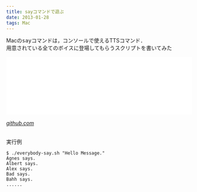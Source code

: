 ```yaml
---
title: sayコマンドで遊ぶ
date: 2013-01-28
tags: Mac
---
```


Macの<span style="font-family:monospace">say</span>コマンドは，コンソールで使えるTTSコマンド．<br />
用意されている全てのボイスに登場してもらうスクリプトを書いてみた

<iframe src="//hatenablog-parts.com/embed?url=https%3A%2F%2Fgithub.com%2FiBenza%2Feverything-say" title="ueokande/everything-say" class="embed-card embed-webcard" scrolling="no" frameborder="0" style="display: block; width: 100%; height: 155px; max-width: 500px; margin: 10px 0px;"></iframe>

<cite>[github.com](https://github.com/iBenza/everything-say)</cite>

<br />実行例

```
$ ./everybody-say.sh "Hello Message."
Agnes says.
Albert says.
Alex says.
Bad says.
Bahh says.
......
```

